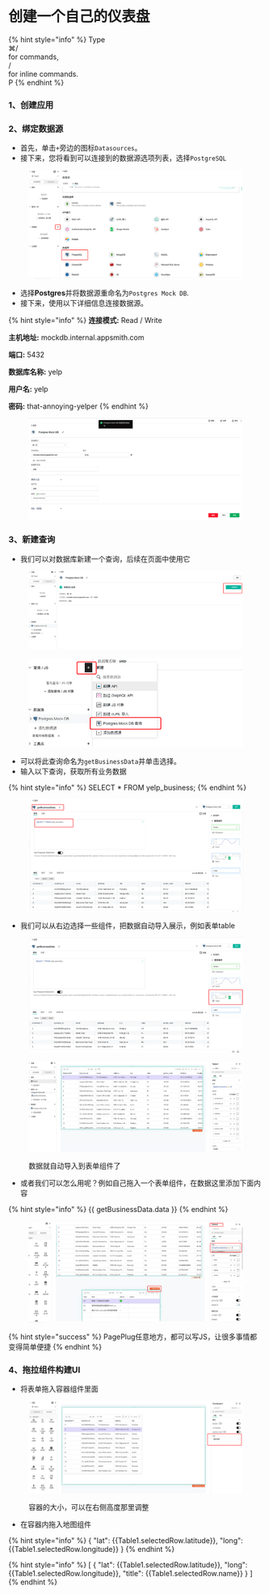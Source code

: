 # 创建一个自己的仪表盘

{% hint style="info" %}
Type\
⌘/\
for commands,\
/\
for inline commands.\
P
{% endhint %}



### 1、创建应用





### 2、绑定数据源

* 首先，单击`+`旁边的图标`Datasources`。
* 接下来，您将看到可以连接到的数据源选项列表，选择`PostgreSQL`

<figure><img src="../../../.gitbook/assets/image (25).png" alt=""><figcaption></figcaption></figure>



* 选择**Postgres**并将数据源重命名为`Postgres Mock DB`.
* 接下来，使用以下详细信息连接数据源。

{% hint style="info" %}
**连接模式:** Read / Write

**主机地址:** mockdb.internal.appsmith.com

**端口:** 5432

**数据库名称:** yelp

**用户名:** yelp&#x20;

**密码:** that-annoying-yelper
{% endhint %}

<figure><img src="../../../.gitbook/assets/image (24) (1).png" alt=""><figcaption></figcaption></figure>

### 3、新建查询

* 我们可以对数据库新建一个查询，后续在页面中使用它

<figure><img src="../../../.gitbook/assets/image (20).png" alt=""><figcaption></figcaption></figure>

<figure><img src="../../../.gitbook/assets/image (26) (1).png" alt=""><figcaption></figcaption></figure>

* 可以将此查询命名为`getBusinessData`并单击选择。
* 输入以下查询，获取所有业务数据

{% hint style="info" %}
SELECT \* FROM yelp\_business;
{% endhint %}

<figure><img src="../../../.gitbook/assets/image (29) (1).png" alt=""><figcaption></figcaption></figure>

* 我们可以从右边选择一些组件，把数据自动导入展示，例如表单table

<figure><img src="../../../.gitbook/assets/image (18) (1).png" alt=""><figcaption></figcaption></figure>

<figure><img src="../../../.gitbook/assets/image (2) (4).png" alt=""><figcaption><p>数据就自动导入到表单组件了</p></figcaption></figure>

* 或者我们可以怎么用呢？例如自己拖入一个表单组件，在数据这里添加下面内容

{% hint style="info" %}
\{{ getBusinessData.data \}}
{% endhint %}

<figure><img src="../../../.gitbook/assets/image (31) (1).png" alt=""><figcaption></figcaption></figure>

{% hint style="success" %}
PagePlug任意地方，都可以写JS，让很多事情都变得简单便捷
{% endhint %}

### 4、拖拉组件构建UI

* 将表单拖入容器组件里面

<figure><img src="../../../.gitbook/assets/image (27) (2).png" alt=""><figcaption><p>容器的大小，可以在右侧高度那里调整</p></figcaption></figure>

* 在容器内拖入地图组件

{% hint style="info" %}
{ "lat": \{{Table1.selectedRow.latitude\}}, "long": \{{Table1.selectedRow.longitude\}} }
{% endhint %}



{% hint style="info" %}
\[ { "lat": \{{Table1.selectedRow.latitude\}}, "long": \{{Table1.selectedRow.longitude\}}, "title": \{{Table1.selectedRow.name\}} } ]
{% endhint %}
